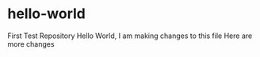 # hello-world
First Test Repository
Hello World, I am making changes to this file
Here are more changes
